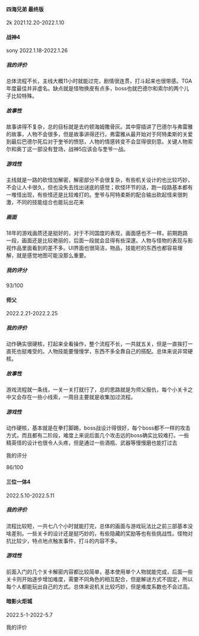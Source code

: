 #### 四海兄弟 最终版

2k 2021.12.20-2022.1.10

#### 战神4

sony 2022.1.18-2022.1.26

##### 我的评价

总体流程不长，主线大概11小时就能过完，剧情很连贯，打斗起来也很带感。TGA年度最佳并非虚名。缺点就是怪物换皮有点多，boss也就巴德尔和索尔的两个儿子比较特殊。

##### 故事性

故事讲得不复杂，总的目标就是去约顿海姆撒骨灰。其中穿插讲了巴德尔与弗雷雅的故事，人物不会很多，但是故事讲得还行。弗雷雅从最开始对于阿特柔斯的关爱到最后巴德尔死后对于奎爷的愤怒，人物的情感转变不会显得很刻意。关键人物索尔和奥丁这一部没有登场，战神5应该会与奎爷一战。

##### 游戏性

主线就是一路的砍怪加解密，解密部分不会很复杂，有些机关设计的也比较巧妙，不会让人卡很久，但也没失去找出谜底的感觉；砍怪环节的话，跑一段路基本都有一堆怪出现，有些怪还是比较难打的。奎爷与阿特柔斯的配合输出砍起怪来很刺激，不同的技能组合也能玩出花来

##### 画面

18年的游戏画质还是挺好的，对于不同国度的表现，画面感也不一样。前期跑路一段，画面还是比较艳丽的，后面一段就会显得有些深邃。人物与怪物的表现与影视作品里面看到的差不多。UI界面也很简洁，物品，技能栏的东西也都容易理解，就是感觉地图可能没那么重要。

##### 我的评分

93/100

#### 师父

2022.2.21-2022.2.25

##### 我的评价

动作确实很硬核，打起来全看操作，整个流程不长，一共就五关，但是一直挨打一直死也挺难受的。人物技能要慢慢学，东西不多全靠自己的搭配。总体来说非常硬核。

##### 故事性

游戏流程就一条线，一关一关打就行了，总的思路就是为师父报仇，每个小关卡之中又会存在一些小线索，一周目主要就是收集加过流程。

##### 游戏性

动作硬核，基本就是在拳打脚踢，boss战设计得很好，每个boss都不一样的攻击方式，而且都有二阶段，难度上来说后面几个攻击远的boss确实比较难打。一些精英怪的设计也很令人头疼，但是通过一些酒瓶、武器等慢慢磨也能打过去

我的评分

86/100

#### 三位一体4

2022.5.10-2022.5.11

##### 我的评价

流程比较短，一共七八个小时就能打完，总体的画面与游戏玩法比之前三部基本没啥差别。一些关卡的设计还是挺巧妙的，有些隐藏的奖励等也有些挑战性。怪物对抗比较少，特点地点触发事件，打斗的内容不多。

##### 游戏性

前面入门的几个关卡解密内容都比较简单，基本使用单个人物就能完成，后面一些关卡则开始逐步增加难度，需要不同角色的相互配合，但是解谜方式不固定，所以每个人都能玩出自己的方式。总体来说机关比较巧妙，但是难度系数也不会过高。

#### 暗影火炬城

2022.5-1-2022-5.7

我的评价




